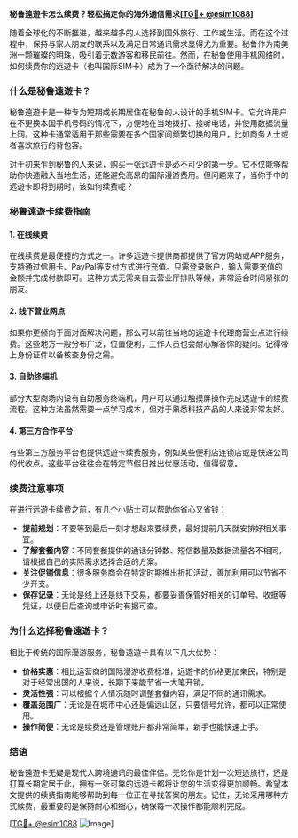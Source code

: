 **秘鲁遠遊卡怎么续费？轻松搞定你的海外通信需求[[TG💪+ @esim1088](https://t.me/s/esim1088)]**

随着全球化的不断推进，越来越多的人选择到国外旅行、工作或生活。而在这个过程中，保持与家人朋友的联系以及满足日常通讯需求显得尤为重要。秘鲁作为南美洲一颗璀璨的明珠，吸引着无数游客和移民前往。然而，在秘鲁使用手机网络时，如何续费你的远遊卡（也叫国际SIM卡）成为了一个亟待解决的问题。

### **什么是秘鲁遠遊卡？**

秘鲁遠遊卡是一种专为短期或长期居住在秘鲁的人设计的手机SIM卡。它允许用户在不更换本国手机号码的情况下，方便地在当地拨打、接听电话，并使用数据流量上网。这种卡通常适用于那些需要在多个国家间频繁切换的用户，比如商务人士或者喜欢旅行的背包客。

对于初来乍到秘鲁的人来说，购买一张远遊卡是必不可少的第一步。它不仅能够帮助你快速融入当地生活，还能避免高昂的国际漫游费用。但问题来了，当你手中的远遊卡即将到期时，该如何续费呢？

### **秘鲁遠遊卡续费指南**

#### **1. 在线续费**
在线续费是最便捷的方式之一。许多远遊卡提供商都提供了官方网站或APP服务，支持通过信用卡、PayPal等支付方式进行充值。只需登录账户，输入需要充值的金额并完成付款即可。这种方式无需亲自去营业厅排队等候，非常适合时间紧张的朋友。

#### **2. 线下营业网点**
如果你更倾向于面对面解决问题，那么可以前往当地的远遊卡代理商营业点进行续费。这些地方一般分布广泛，位置便利，工作人员也会耐心解答你的疑问。记得带上身份证件以备核查身份之需。

#### **3. 自助终端机**
部分大型商场内设有自助服务终端机，用户可以通过触摸屏操作完成远遊卡的续费流程。这种方法虽然需要一点学习成本，但对于熟悉科技产品的人来说非常友好。

#### **4. 第三方合作平台**
有些第三方服务平台也提供远遊卡续费服务，例如某些便利店连锁店或是快递公司的代收点。这些平台往往会在特定节假日推出优惠活动，值得留意。

### **续费注意事项**

在进行远遊卡续费之前，有几个小贴士可以帮助你省心又省钱：

- **提前规划**：不要等到最后一刻才想起来要续费，最好提前几天就安排好相关事宜。
- **了解套餐内容**：不同套餐提供的通话分钟数、短信数量及数据流量各不相同，请根据自己的实际需求选择合适的方案。
- **关注促销信息**：很多服务商会在特定时期推出折扣活动，善加利用可以节省不少开支。
- **保存记录**：无论是线上还是线下交易，都要妥善保管好相关的订单号、收据等凭证，以便日后查询或申诉时有据可查。

### **为什么选择秘鲁遠遊卡？**

相比于传统的国际漫游服务，秘鲁遠遊卡具有以下几大优势：

- **价格实惠**：相比运营商的国际漫游收费标准，远遊卡的价格更加亲民，特别是对于经常出国的人来说，长期下来能节省一大笔开销。
- **灵活性强**：可以根据个人情况随时调整套餐内容，满足不同的通讯需求。
- **覆盖范围广**：无论是在城市中心还是偏远山区，只要信号允许，都可以正常使用。
- **操作简便**：无论是续费还是管理账户都非常简单，新手也能快速上手。

### **结语**

秘鲁遠遊卡无疑是现代人跨境通讯的最佳伴侣。无论你是计划一次短途旅行，还是打算长期定居于此，拥有一张可靠的远遊卡都将让您的生活变得更加顺畅。希望本文提供的续费指南能够帮助到每一位正在寻找答案的朋友。记住，无论采用哪种方式续费，最重要的是保持耐心和细心，确保每一次操作都能顺利完成。

[[TG💪+ @esim1088](https://t.me/s/esim1088) ![Image](https://i.postimg.cc/4NQfJmqS/Snipaste-2025-05-13-00-14-12.png)]